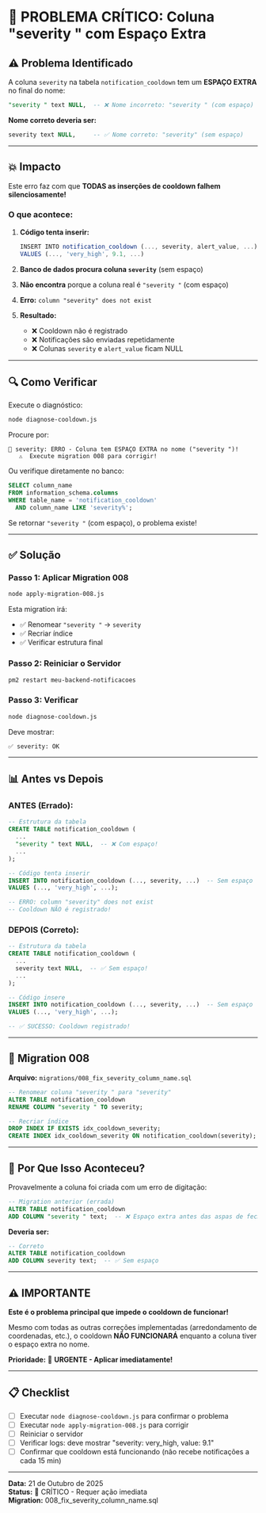 # 🚨 PROBLEMA CRÍTICO: Coluna "severity " com Espaço Extra

## ⚠️ Problema Identificado

A coluna `severity` na tabela `notification_cooldown` tem um **ESPAÇO EXTRA** no final do nome:

```sql
"severity " text NULL,  -- ❌ Nome incorreto: "severity " (com espaço)
```

**Nome correto deveria ser:**
```sql
severity text NULL,     -- ✅ Nome correto: "severity" (sem espaço)
```

---

## 💥 Impacto

Este erro faz com que **TODAS as inserções de cooldown falhem silenciosamente!**

### O que acontece:

1. **Código tenta inserir:**
   ```javascript
   INSERT INTO notification_cooldown (..., severity, alert_value, ...)
   VALUES (..., 'very_high', 9.1, ...)
   ```

2. **Banco de dados procura coluna `severity`** (sem espaço)

3. **Não encontra** porque a coluna real é `"severity "` (com espaço)

4. **Erro:** `column "severity" does not exist`

5. **Resultado:** 
   - ❌ Cooldown não é registrado
   - ❌ Notificações são enviadas repetidamente
   - ❌ Colunas `severity` e `alert_value` ficam NULL

---

## 🔍 Como Verificar

Execute o diagnóstico:
```bash
node diagnose-cooldown.js
```

Procure por:
```
🚨 severity: ERRO - Coluna tem ESPAÇO EXTRA no nome ("severity ")!
   ⚠️  Execute migration 008 para corrigir!
```

Ou verifique diretamente no banco:
```sql
SELECT column_name
FROM information_schema.columns
WHERE table_name = 'notification_cooldown'
  AND column_name LIKE 'severity%';
```

Se retornar `"severity "` (com espaço), o problema existe!

---

## ✅ Solução

### **Passo 1: Aplicar Migration 008**

```bash
node apply-migration-008.js
```

Esta migration irá:
- ✅ Renomear `"severity "` → `severity`
- ✅ Recriar índice
- ✅ Verificar estrutura final

### **Passo 2: Reiniciar o Servidor**

```bash
pm2 restart meu-backend-notificacoes
```

### **Passo 3: Verificar**

```bash
node diagnose-cooldown.js
```

Deve mostrar:
```
✅ severity: OK
```

---

## 📊 Antes vs Depois

### **ANTES (Errado):**

```sql
-- Estrutura da tabela
CREATE TABLE notification_cooldown (
  ...
  "severity " text NULL,  -- ❌ Com espaço!
  ...
);

-- Código tenta inserir
INSERT INTO notification_cooldown (..., severity, ...)  -- Sem espaço
VALUES (..., 'very_high', ...);

-- ERRO: column "severity" does not exist
-- Cooldown NÃO é registrado!
```

### **DEPOIS (Correto):**

```sql
-- Estrutura da tabela
CREATE TABLE notification_cooldown (
  ...
  severity text NULL,  -- ✅ Sem espaço!
  ...
);

-- Código insere
INSERT INTO notification_cooldown (..., severity, ...)  -- Sem espaço
VALUES (..., 'very_high', ...);

-- ✅ SUCESSO: Cooldown registrado!
```

---

## 🔧 Migration 008

**Arquivo:** `migrations/008_fix_severity_column_name.sql`

```sql
-- Renomear coluna "severity " para "severity"
ALTER TABLE notification_cooldown 
RENAME COLUMN "severity " TO severity;

-- Recriar índice
DROP INDEX IF EXISTS idx_cooldown_severity;
CREATE INDEX idx_cooldown_severity ON notification_cooldown(severity);
```

---

## 🎯 Por Que Isso Aconteceu?

Provavelmente a coluna foi criada com um erro de digitação:

```sql
-- Migration anterior (errada)
ALTER TABLE notification_cooldown 
ADD COLUMN "severity " text;  -- ❌ Espaço extra antes das aspas de fechamento
```

**Deveria ser:**
```sql
-- Correto
ALTER TABLE notification_cooldown 
ADD COLUMN severity text;  -- ✅ Sem espaço
```

---

## ⚠️ IMPORTANTE

**Este é o problema principal que impede o cooldown de funcionar!**

Mesmo com todas as outras correções implementadas (arredondamento de coordenadas, etc.), o cooldown **NÃO FUNCIONARÁ** enquanto a coluna tiver o espaço extra no nome.

**Prioridade:** 🔴 **URGENTE - Aplicar imediatamente!**

---

## 📋 Checklist

- [ ] Executar `node diagnose-cooldown.js` para confirmar o problema
- [ ] Executar `node apply-migration-008.js` para corrigir
- [ ] Reiniciar o servidor
- [ ] Verificar logs: deve mostrar "severity: very_high, value: 9.1"
- [ ] Confirmar que cooldown está funcionando (não recebe notificações a cada 15 min)

---

**Data:** 21 de Outubro de 2025  
**Status:** 🚨 CRÍTICO - Requer ação imediata  
**Migration:** 008_fix_severity_column_name.sql
